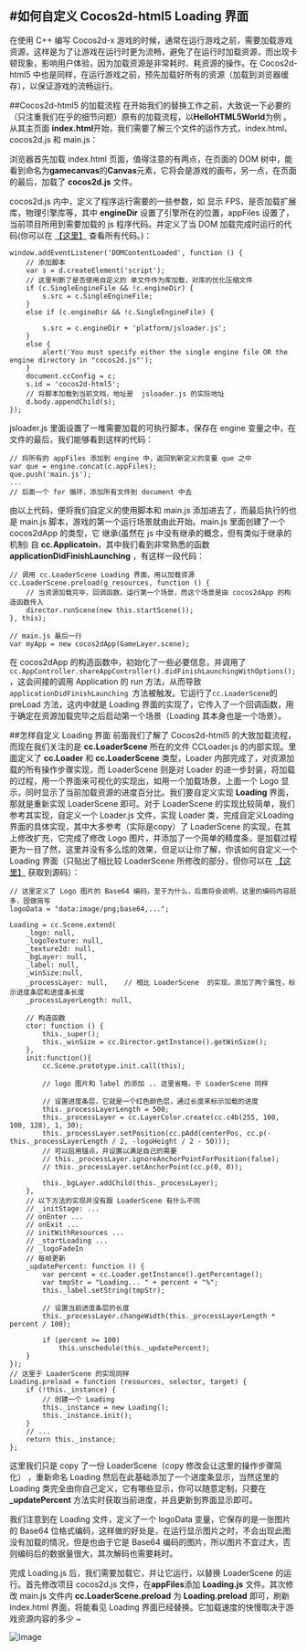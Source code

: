 #如何自定义 Cocos2d-html5 Loading 界面
---

在使用 C++ 编写 Cocos2d-x 游戏的时候，通常在运行游戏之前，需要加载游戏资源，这样是为了让游戏在运行时更为流畅，避免了在运行时加载资源，而出现卡顿现象，影响用户体验，因为加载资源是非常耗时、耗资源的操作。在 Cocos2d-html5 中也是同样，在运行游戏之前，预先加载好所有的资源（加载到浏览器缓存），以保证游戏的流畅运行。

##Cocos2d-html5 的加载流程
在开始我们的替换工作之前，大致说一下必要的（只注重我们在乎的细节问题）原有的加载流程，以**HelloHTML5World**为例 。从其主页面 **index.html**开始，我们需要了解三个文件的运作方式，index.html、cocos2d.js 和 main.js：

浏览器首先加载 index.html 页面，值得注意的有两点，在页面的 DOM 树中，能看到命名为**gamecanvas**的**Canvas**元素，它将会是游戏的画布，另一点，在页面的最后，加载了 **cocos2d.js** 文件。

cocos2d.js 内中，定义了程序运行需要的一些参数，如 显示 FPS，是否加载扩展库，物理引擎库等，其中 **engineDir** 设置了引擎所在的位置，appFiles 设置了，当前项目所用到需要加载的 js 程序代码。并定义了当 DOM 加载完成时运行的代码(你可以在 [【这里】](https://github.com/iTyran/Tutorials/blob/master/html5/CustomLoading/src/Loading.js) 查看所有代码。)：

	window.addEventListener('DOMContentLoaded', function () {
	    // 添加脚本
	    var s = d.createElement('script');
	    // 这里判断了是否使用自定义的 单文件作为库加载，对库的优化压缩文件
	    if (c.SingleEngineFile && !c.engineDir) {
	        s.src = c.SingleEngineFile;
	    }
	    else if (c.engineDir && !c.SingleEngineFile) {
	 
	        s.src = c.engineDir + 'platform/jsloader.js';
	    }
	    else {
	        alert('You must specify either the single engine file OR the engine directory in "cocos2d.js"');
	    }
	    document.ccConfig = c;
	    s.id = 'cocos2d-html5';
	    // 将脚本加载到当前文档，地址是  jsloader.js 的实际地址
	    d.body.appendChild(s);
	});

jsloader.js 里面设置了一堆需要加载的可执行脚本，保存在 engine 变量之中，在文件的最后，我们能够看到这样的代码：

	// 将所有的 appFiles 添加到 engine 中，返回到新定义的变量 que 之中
	var que = engine.concat(c.appFiles);
	que.push('main.js');
	...
	// 后面一个 for 循环，添加所有文件到 document 中去

由以上代码，便将我们自定义的使用脚本和 main.js 添加进去了，而最后执行的也是 main.js 脚本，游戏的第一个运行场景就由此开始。main.js 里面创建了一个 cocos2dApp 的类型，它 继承(虽然在 js 中没有继承的概念，但有类似于继承的机制) 自 **cc.Applicatoin**，其中我们看到非常熟悉的函数 **applicationDidFinishLaunching** ，有这样一段代码：

	// 调用 cc.LoaderScene Loading 界面，用以加载资源
	cc.LoaderScene.preload(g_resources, function () {
	    // 当资源加载完毕，回调函数，运行第一个场景，而这个场景是由 cocos2dApp 的构造函数传入
	    director.runScene(new this.startScene());
	}, this);
	 
	// main.js 最后一行
	var myApp = new cocos2dApp(GameLayer.scene);

在 cocos2dApp 的构造函数中，初始化了一些必要信息，并调用了`cc.AppController.shareAppController().didFinishLaunchingWithOptions();`，这会间接的调用 Application 的 run 方法，从而导致`applicationDidFinishLaunching `方法被触发。它运行了`cc.LoaderScene`的 preLoad 方法，这内中就是 Loading 界面的实现了，它传入了一个回调函数，用于确定在资源加载完毕之后启动第一个场景（Loading 其本身也是一个场景）。

##怎样自定义 Loading 界面
前面我们了解了 Cocos2d-html5 的大致加载流程，而现在我们关注的是 **cc.LoaderScene** 所在的文件 CCLoader.js 的内部实现。里面定义了 **cc.Loader** 和 **cc.LoaderScene** 类型，Loader 内部完成了，对资源加载的所有操作步骤实现，而 LoaderScene 则是对 Loader 的进一步封装，将加载的过程，用一个界面来可视化的实现出，如用一个加载场景，上面一个 Logo 显示，同时显示了当前加载资源的进度百分比。我们要自定义实现 **Loading** 界面，那就是重新实现 LoaderScene 即可。对于 LoaderScene 的实现比较简单，我们参考其实现，自定义一个 Loader.js 文件，实现 Loader 类，完成自定义Loading 界面的具体实现，其中大多参考（实际是copy）了 LoaderScene 的实现，在其上修改扩充，它完成了修改 Logo 图片，并添加了一个简单的精度条，是加载过程更为一目了然，这里并没有多么炫的效果，但足以让你了解，你该如何自定义一个 Loading 界面（只贴出了相比较 LoaderScene 所修改的部分，但你可以在 [【这里】](https://github.com/iTyran/Tutorials/blob/master/html5/CustomLoading/src/Loading.js) 获取到源码）：

	// 这里定义了 Logo 图片的 Base64 编码，至于为什么，后面将会说明，这里的编码内容挺多，固做简写
	logoData = "data:image/png;base64,...";
	 
	Loading = cc.Scene.extend(
	    _logo: null,
	    _logoTexture: null,
	    _texture2d: null,
	    _bgLayer: null,
	    _label: null,
	    _winSize:null,
	    _processLayer: null,    // 相比 LoaderScene  的实现，添加了两个属性，标示进度条层和进度条长度
	    _processLayerLength: null,
	 
	    // 构造函数
	    ctor: function () {
	        this._super();
	        this._winSize = cc.Director.getInstance().getWinSize();
	    },
	    init:function(){
	        cc.Scene.prototype.init.call(this);
	 
	        // logo 图片和 label 的添加 .. 这里省略，于 LoaderScene 同样
	 
	        // 设置进度条层，它就是一个红色颜色层，通过长度来标示加载的进度
	        this._processLayerLength = 500;
	        this._processLayer = cc.LayerColor.create(cc.c4b(255, 100, 100, 128), 1, 30);
	        this._processLayer.setPosition(cc.pAdd(centerPos, cc.p(- this._processLayerLength / 2, -logoHeight / 2 - 50)));
	        // 可以启用锚点，并设置以满足自己的需要
	        // this._processLayer.ignoreAnchorPointForPosition(false);
	        // this._processLayer.setAnchorPoint(cc.p(0, 0));
	 
	        this._bgLayer.addChild(this._processLayer);
	    },
	    // 以下方法的实现并没有跟 LoaderScene 有什么不同
	    // _initStage: ...
	    // onEnter ...
	    // onExit ...
	    // initWithResources ...
	    // _startLoading ...
	    // _logoFadeIn
	    // 每帧更新
	    _updatePercent: function () {
	        var percent = cc.Loader.getInstance().getPercentage();
	        var tmpStr = "Loading... " + percent + "%";
	        this._label.setString(tmpStr);
	 
	        // 设置当前进度条层的长度
	        this._processLayer.changeWidth(this._processLayerLength * percent / 100);
	 
	        if (percent >= 100)
	            this.unschedule(this._updatePercent);
	    }
	});
	// 这里于 LoaderScene 的实现同样
	Loading.preload = function (resources, selector, target) {
	    if (!this._instance) {
	        // 创建一个 Loading
	        this._instance = new Loading();
	        this._instance.init();
	    }
	    // ...
	    return this._instance;
	};

这里我们只是 copy 了一份 LoaderScene（copy 修改会让这里的操作步骤简化） ，重新命名 Loading 然后在此基础添加了一个进度条显示，当然这里的 Loading 类完全由你自己定义，它有哪些显示，你可以随意定制，只要在 **_updatePercent** 方法实时获取当前进度，并且更新到界面显示即可。

我们注意到在 Loading 文件，定义了一个 logoData 变量，它保存的是一张图片的 Base64 位格式编码，这样做的好处是，在运行显示图片之时，不会出现此图没有加载的情况，但是也由于它是 Base64 编码的图片，所以图片不宜过大，否则编码后的数据量很大，其次解码也需要耗时。

完成 Loading.js 后，我们需要加载它，并让它运行，以替换 LoaderScene 的运行。首先修改项目 cocos2d.js 文件，在**appFiles**添加 **Loading.js** 文件。其次修改 main.js 文件内 **cc.LoaderScene.preload** 为 **Loading.preload** 即可，刷新 index.html 界面，将能看见 Loading 界面已经替换。它加载速度的快慢取决于游戏资源内容的多少 ~

![image](./res/1.jpg)
